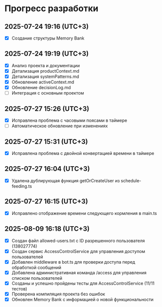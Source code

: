 # Прогресс разработки

## 2025-07-24 19:16 (UTC+3)

- [x] Создание структуры Memory Bank

## 2025-07-24 19:19 (UTC+3)

- [x] Анализ проекта и документации
- [x] Детализация productContext.md
- [x] Детализация systemPatterns.md
- [x] Обновление activeContext.md
- [x] Обновление decisionLog.md
- [ ] Интеграция с основным проектом

## 2025-07-27 15:26 (UTC+3)

- [x] Исправлена проблема с часовыми поясами в таймере
- [ ] Автоматическое обновление при изменениях

## 2025-07-27 15:31 (UTC+3)

- [x] Исправлена проблема с двойной конвертацией времени в таймере

## 2025-07-27 16:04 (UTC+3)

- [x] Удалена дублирующая функция getOrCreateUser из schedule-feeding.ts

## 2025-07-27 16:15 (UTC+3)

- [x] Исправлено отображение времени следующего кормления в main.ts


## 2025-08-09 16:18 (UTC+3)

- [x] Создан файл allowed-users.txt с ID разрешенного пользователя (138027774)
- [x] Создан сервис AccessControlService для управления доступом пользователей
- [x] Добавлен middleware в bot.ts для проверки доступа перед обработкой сообщений
- [x] Добавлена административная команда /access для управления списком пользователей
- [x] Созданы и успешно пройдены тесты для AccessControlService (11/11 тестов)
- [x] Проверена компиляция проекта без ошибок
- [x] Обновлен Memory Bank с информацией о новой функциональности